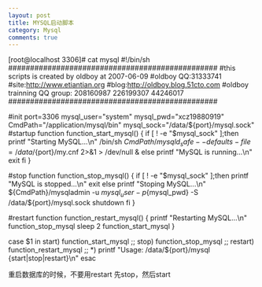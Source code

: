 ```yaml
---
layout: post
title: MYSQL启动脚本
category: Mysql
comments: true
---
```

[root@localhost 3306]# cat    mysql
#!/bin/sh
################################################
#this scripts is created by oldboy at 2007-06-09
#oldboy QQ:31333741
#site:http://www.etiantian.org
#blog:http://oldboy.blog.51cto.com
#oldboy trainning QQ group: 208160987 226199307  44246017
################################################

#init
port=3306
mysql_user="system"
mysql_pwd="xcz19880919"
CmdPath="/application/mysql/bin"
mysql_sock="/data/${port}/mysql.sock"
#startup function
function_start_mysql()
{
    if [ ! -e "$mysql_sock" ];then
      printf "Starting MySQL...\n"
      /bin/sh ${CmdPath}/mysqld_safe --defaults-file=/data/${port}/my.cnf 2>&1 > /dev/null &
    else
      printf "MySQL is running...\n"
      exit
    fi
}

#stop function
function_stop_mysql()
{
    if [ ! -e "$mysql_sock" ];then
       printf "MySQL is stopped...\n"
       exit
    else
       printf "Stoping MySQL...\n"
       ${CmdPath}/mysqladmin -u ${mysql_user} -p${mysql_pwd} -S /data/${port}/mysql.sock shutdown
   fi
}

#restart function
function_restart_mysql()
{
    printf "Restarting MySQL...\n"
    function_stop_mysql
    sleep 2
    function_start_mysql
}

case $1 in
start)
    function_start_mysql
;;
stop)
    function_stop_mysql
;;
restart)
    function_restart_mysql
;;
*)
    printf "Usage: /data/${port}/mysql {start|stop|restart}\n"
esac

重启数据库的时候，不要用restart
先stop，然后start
